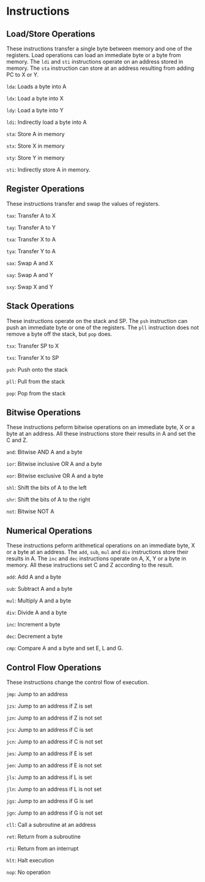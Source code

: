 # Instructions

## Load/Store Operations

These instructions transfer a single byte between memory and one of the registers.
Load operations can load an immediate byte or a byte from memory.
The `ldi` and `sti` instructions operate on an address stored in memory.
The `sta` instruction can store at an address resulting from adding PC to X or Y.   

`lda`: Loads a byte into A

`ldx`: Load a byte into X

`ldy`: Load a byte into Y

`ldi`: Indirectly load a byte into A

`sta`: Store A in memory

`stx`: Store X in memory

`sty`: Store Y in memory

`sti`: Indirectly store A in memory.

## Register Operations

These instructions transfer and swap the values of registers.

`tax`: Transfer A to X 

`tay`: Transfer A to Y

`txa`: Transfer X to A 

`tya`: Transfer Y to A 

`sax`: Swap A and X 

`say`: Swap A and Y 

`sxy`: Swap X and Y

## Stack Operations

These instructions operate on the stack and SP.
The `psh` instruction can push an immediate byte or one of the registers.
The `pll` instruction does not remove a byte off the stack, but `pop` does.

`tsx`: Transfer SP to X 

`txs`: Transfer X to SP 

`psh`: Push onto the stack 

`pll`: Pull from the stack 

`pop`: Pop from the stack

## Bitwise Operations 

These instructions peform bitwise operations on an immediate byte, X or a byte at an address.
All these instructions store their results in A and set the C and Z.

`and`: Bitwise AND A and a byte

`ior`: Bitwise inclusive OR A and a byte

`xor`: Bitwise exclusive OR A and a byte

`shl`: Shift the bits of A to the left

`shr`: Shift the bits of A to the right

`not`: Bitwise NOT A

## Numerical Operations

These instructions peform arithmetical operations on an immediate byte, X or a byte at an address.
The `add`, `sub`, `mul` and `div` instructions store their results in A.
The `inc` and `dec` instructions operate on A, X, Y or a byte in memory.
All these instructions set C and Z according to the result.

`add`: Add A and a byte

`sub`: Subtract A and a byte

`mul`: Multiply A and a byte

`div`: Divide A and a byte

`inc`: Increment a byte 

`dec`: Decrement a byte

`cmp`: Compare A and a byte and set E, L and G.

## Control Flow Operations

These instructions change the control flow of execution.

`jmp`: Jump to an address

`jzs`: Jump to an address if Z is set

`jzn`: Jump to an address if Z is not set

`jcs`: Jump to an address if C is set

`jcn`: Jump to an address if C is not set

`jes`: Jump to an address if E is set

`jen`: Jump to an address if E is not set

`jls`: Jump to an address if L is set

`jln`: Jump to an address if L is not set

`jgs`: Jump to an address if G is set

`jgn`: Jump to an address if G is not set

`cll`: Call a subroutine at an address

`ret`: Return from a subroutine 

`rti`: Return from an interrupt

`hlt`: Halt execution

`nop`: No operation 

